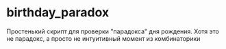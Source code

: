 # birthday_paradox
Простенький скрипт для проверки "парадокса" дня рождения. Хотя это не парадокс, а просто не интуитивный момент из комбинаторики
